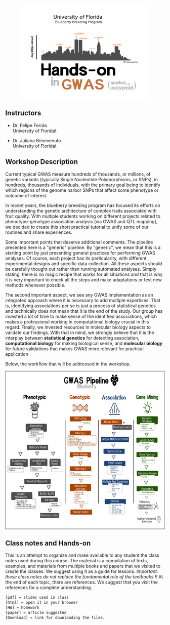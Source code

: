 <p align="center">
  <img src="./gwas_logo.png" height="300" width="400"/>
</p>

## Instructors

- Dr. Felipe Ferrão\
University of Florida\

- Dr. Juliana Benevenuto\
University of Florida\

## Workshop Description

Current typical GWAS  measure hundreds of thousands, or millions, of genetic variants (typically Single Nucleotide Polymorphisms, or SNPs), in hundreds, thousands of individuals, with the primary goal being to identify which regions of the genome harbor SNPs that affect some phenotype or outcome of interest.

In recent years, the blueberry breeding program has focused its efforts on understanding the genetic architecture of complex traits associated with fruit quality. With multiple students working on different projects related to phenotype-genotype association analysis (via GWAS and QTL mapping), we decided to create this short practical tutorial to unify some of our routines and share experiences.

Some important points that deserve additional comments. The pipeline presented here is a "generic" pipeline. By "generic",  we mean that this is a starting point by just presenting general practices for performing GWAS analyses. Of course, each project has its particularity, with different experimental designs and specific data collection. All these aspects should be carefully thought out rather than running automated analyses. Simply stating, there is no magic recipe that works for all situations and that is why it is very important to check all the steps and make adaptations or test new methods whenever possible.

The second important aspect, we see any GWAS implementation as an integrated approach where it is necessary to add multiple expertises. That is, identifying associations per se is just a process of statistical genetics and technically does not mean that it is the end of the study. Our group has invested a lot of time to make sense of the identified associations, which makes a professional working in computational biology crucial in this regard. Finally, we invested resources in molecular biology aspects to validate our findings. With that in mind, we strongly believe that it is the interplay between **statistical genetics** for detecting association, **computational biology** for making biological sense, and **molecular biology** for future validations that makes GWAS more relevant for practical application

Below, the workflow that will be addressed in the workshop. 

<p align="center">
  <img src="./GWASpipeline.png" / height="500" width="700">
</p>

## Class notes and Hands-on

This is an attempt to organize and make available to any student the class notes used during this course. The material is a compilation of texts, examples, and materials from multiple books and papers that we visited to create the classes. We suggest using it as a guide for lessons. *Important: these class notes do not replace the fundamental role of the textbooks !!* At the end of each topic, there are references. We suggest that you visit the references for a complete understanding.

```
[pdf] = slides used in class
[html] = open it in your browser
[HW] = homework
[paper] = article suggested
[Download] = link for downloading the files. 
```

